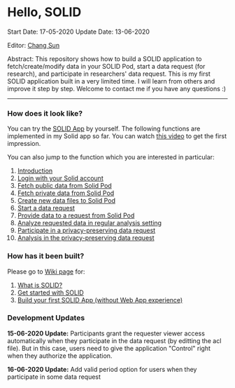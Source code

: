 # Hello, SOLID

Start Date: 17-05-2020
Update Date: 13-06-2020

Editor: [Chang Sun](chang.sun@maastrichtuniversity.nl)

Abstract: This repository shows how to build a SOLID application to fetch/create/modify data in your SOLID Pod, start a data request (for research), and participate in researchers' data request. This is my first SOLID application built in a very limited time. I will learn from others and improve it step by step. Welcome to contact me if you have any questions :)

***
### How does it look like? ###
You can try the [SOLID App](https://sunchang0124.github.io/dist/homepage.html) by yourself. The following functions are implemented in my Solid app so far. You can watch [this video](https://youtu.be/oVFDoKmbpUg) to get the first impression.

You can also jump to the function which you are interested in particular:
1. [Introduction](https://youtu.be/oVFDoKmbpUg)
2. [Login with your Solid account](https://www.youtube.com/watch?v=oVFDoKmbpUg&t=2m21s)
3. [Fetch public data from Solid Pod](https://www.youtube.com/watch?v=oVFDoKmbpUg&t=4m19s)
4. [Fetch private data from Solid Pod](https://www.youtube.com/watch?v=oVFDoKmbpUg&t=6m52s)
5. [Create new data files to Solid Pod](https://www.youtube.com/watch?v=oVFDoKmbpUg&t=8m50s)
6. [Start a data request](https://www.youtube.com/watch?v=oVFDoKmbpUg&t=11m03s)
7. [Provide data to a request from Solid Pod](https://www.youtube.com/watch?v=oVFDoKmbpUg&t=17m50s)
8. [Analyze requested data in regular analysis setting](https://www.youtube.com/watch?v=oVFDoKmbpUg&t=23m01s)
9. [Participate in a privacy-preserving data request](https://www.youtube.com/watch?v=oVFDoKmbpUg&t=24m44s) 
10. [Analysis in the privacy-preserving data request](https://www.youtube.com/watch?v=oVFDoKmbpUg&t=27m50s)


### How has it been built? ###
Please go to [Wiki page](https://github.com/sunchang0124/sunchang0124.github.io/wiki) for: 
1. [What is SOLID?](https://github.com/sunchang0124/sunchang0124.github.io/wiki/1.-About-SOLID)
2. [Get started with SOLID](https://github.com/sunchang0124/sunchang0124.github.io/wiki/2.-Get-Started)
3. [Build your first SOLID App (without Web App experience)](https://github.com/sunchang0124/sunchang0124.github.io/wiki/3.-Background-Learning)



### Development Updates

**15-06-2020 Update:** Participants grant the requester viewer access automatically when they participate in the data request (by editting the acl file). But in this case, users need to give the application "Control" right when they authorize the application. 

**16-06-2020 Update:** Add valid period option for users when they participate in some data request
